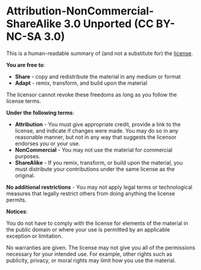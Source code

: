 # Attribution-NonCommercial-ShareAlike 3.0 Unported (CC BY-NC-SA 3.0)

This is a human-readable summary of (and not a substitute for) the
[license](http://creativecommons.org/licenses/by-nc-sa/3.0/legalcode).

**You are free to**:

* **Share** - copy and redistribute the material in any medium or format
* **Adapt** - remix, transform, and build upon the material

The licensor cannot revoke these freedoms as long as you follow the license
terms.

**Under the following terms**:

* **Attribution** - You must give appropriate credit, provide a link to the
license, and indicate if changes were made. You may do so in any reasonable
manner, but not in any way that suggests the licensor endorses you or your use.
* **NonCommercial** - You may not use the material for commercial purposes.
* **ShareAlike** - If you remix, transform, or build upon the material, you must
distribute your contributions under the same license as the original.

**No additional restrictions** - You may not apply legal terms or technological
measures that legally restrict others from doing anything the license permits.

**Notices**:

You do not have to comply with the license for elements of the material in the
public domain or where your use is permitted by an applicable exception or
limitation.

No warranties are given. The license may not give you all of the permissions
necessary for your intended use. For example, other rights such as publicity,
privacy, or moral rights may limit how you use the material.